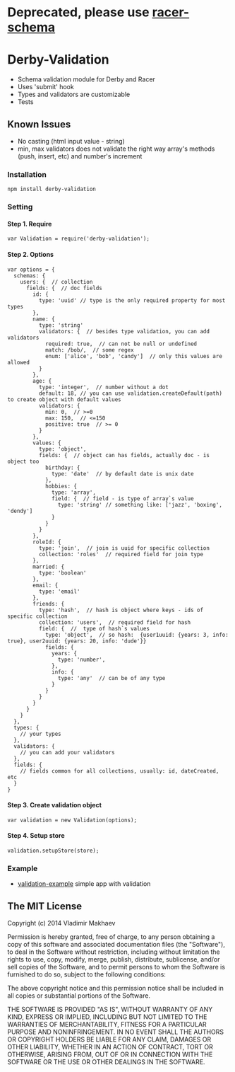# Deprecated, please use [racer-schema](https://github.com/derbyparty/racer-schema)

# Derby-Validation

- Schema validation module for Derby and Racer
- Uses 'submit' hook
- Types and validators are customizable
- Tests

## Known Issues
- No casting (html input value - string)
- min, max validators does not validate the right way array's methods (push, insert, etc) and number's increment

### Installation
```
npm install derby-validation
```

### Setting
#### Step 1. Require
```
var Validation = require('derby-validation');
```
#### Step 2. Options
```
var options = {
  schemas: {
    users: {  // collection
      fields: {  // doc fields
        id: {
          type: 'uuid' // type is the only required property for most types
        },
        name: {
          type: 'string'
          validators: {  // besides type validation, you can add validators
            required: true,  // can not be null or undefined
            match: /bob/,  // some regex
            enum: ['alice', 'bob', 'candy']  // only this values are allowed
          }
        },
        age: {
          type: 'integer',  // number without a dot
          default: 18, // you can use validation.createDefault(path) to create object with default values
          validators: {
            min: 0,  // >=0
            max: 150,  // <=150
            positive: true  // >= 0
          }
        },
        values: {
          type: 'object',
          fields: {  // object can has fields, actually doc - is object too
            birthday: {
              type: 'date'  // by default date is unix date
            },
            hobbies: {
              type: 'array',
              field: {  // field - is type of array`s value
                type: 'string' // something like: ['jazz', 'boxing', 'dendy']
              }
            }
          }
        },
        roleId: {
          type: 'join',  // join is uuid for specific collection
          collection: 'roles'  // required field for join type
        },
        married: {
          type: 'boolean'
        },
        email: {
          type: 'email'
        },
        friends: {
          type: 'hash',  // hash is object where keys - ids of specific collection
          collection: 'users',  // required field for hash
          field: {  //  type of hash`s values
            type: 'object',  // so hash:  {user1uuid: {years: 3, info: true}, user2uuid: {years: 20, info: 'dude'}}
            fields: {
              years: {
                type: 'number',
              },
              info: {
                type: 'any'  // can be of any type
              }
            }
          }
        }
      }
    }
  },
  types: {
    // your types
  },
  validators: {
    // you can add your validators
  },
  fields: {
    // fields common for all collections, usually: id, dateCreated, etc
  }
}
```

#### Step 3. Create validation object
```
var validation = new Validation(options);
```

#### Step 4. Setup store
```
validation.setupStore(store);
```

### Example
- [validation-example](https://github.com/derbyparty/validation-example) simple app with validation

## The MIT License

Copyright (c) 2014 Vladimir Makhaev

Permission is hereby granted, free of charge, 
to any person obtaining a copy of this software and 
associated documentation files (the "Software"), to 
deal in the Software without restriction, including 
without limitation the rights to use, copy, modify, 
merge, publish, distribute, sublicense, and/or sell 
copies of the Software, and to permit persons to whom 
the Software is furnished to do so, 
subject to the following conditions:

The above copyright notice and this permission notice 
shall be included in all copies or substantial portions of the Software.

THE SOFTWARE IS PROVIDED "AS IS", WITHOUT WARRANTY OF ANY KIND, 
EXPRESS OR IMPLIED, INCLUDING BUT NOT LIMITED TO THE WARRANTIES 
OF MERCHANTABILITY, FITNESS FOR A PARTICULAR PURPOSE AND NONINFRINGEMENT. 
IN NO EVENT SHALL THE AUTHORS OR COPYRIGHT HOLDERS BE LIABLE FOR 
ANY CLAIM, DAMAGES OR OTHER LIABILITY, WHETHER IN AN ACTION OF CONTRACT, 
TORT OR OTHERWISE, ARISING FROM, OUT OF OR IN CONNECTION WITH THE 
SOFTWARE OR THE USE OR OTHER DEALINGS IN THE SOFTWARE.
